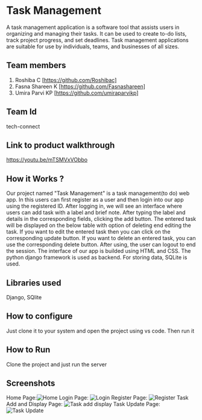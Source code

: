 
# Task Management
A task management application is a software tool that assists users in organizing and managing their tasks. It can be used to create to-do lists, track project progress, and set deadlines. Task management applications are suitable for use by individuals, teams, and businesses of all sizes.
## Team members
1. Roshiba C [https://github.com/Roshibac]
2. Fasna Shareen K [https://github.com/Fasnashareen]
3. Umira Parvi KP [https://github.com/umiraparvikp]
## Team Id
tech-connect
## Link to product walkthrough
https://youtu.be/mTSMVxVObbo
## How it Works ?
Our project named "Task Management" is a task management(to do) web app. In this users can first register as a user and then login into our app using the registered ID. After logging in, we will see an interface where users can add task with a label and brief note. After typing the label and details in the corresponding fields, clicking the add button. The entered task will be displayed on the below table with option of deleting end editing the task. If you want to edit the entered task then you can click on the corresponding update button. If you want to delete an entered task, you can use the corresponding delete button. After using, the user can logout to end the session.
The interface of our app is builded using HTML and CSS. The python django framework is used as backend. For storing data, SQLite is used.
## Libraries used
Django, SQlite
## How to configure
Just clone it to your system and open the project using vs code. Then run it
## How to Run
Clone the project and just run the server
## Screenshots
Home Page:![Home](https://github.com/mehthabpk/stackup-teamplate/assets/149654128/638c66bf-656b-4420-ab2e-5b7a187e6495)
Login Page: ![Login](https://github.com/mehthabpk/stackup-teamplate/assets/149654128/b50e7c41-26d6-416e-a172-37ae78210024)
Register Page: ![Register](https://github.com/mehthabpk/stackup-teamplate/assets/149654128/e2bff0d6-daa5-4570-bc3b-d8b157e2ade0)
Task Add and Display Page: ![Task add display](https://github.com/mehthabpk/stackup-teamplate/assets/149654128/a2425173-6e9b-495f-bc0a-84863f78d3d7)
Task Update Page: ![Task Update](https://github.com/mehthabpk/stackup-teamplate/assets/149654128/6cc4a848-7da1-43d8-a0e5-17f60bc7c19d)





